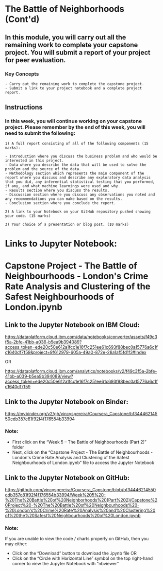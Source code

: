 # The Battle of Neighborhoods (Cont'd)

## In this module, you will carry out all the remaining work to complete your capstone project. You will submit a report of your project for peer evaluation.
### Key Concepts

    - Carry out the remaining work to complete the capstone project.
    - Submit a link to your project notebook and a complete project report.

## Instructions

### In this week, you will continue working on your capstone project. Please remember by the end of this week, you will need to submit the following:

    1) A full report consisting of all of the following components (15 marks):

    - Introduction where you discuss the business problem and who would be interested in this project.
    - Data where you describe the data that will be used to solve the problem and the source of the data.
    - Methodology section which represents the main component of the report where you discuss and describe any exploratory data analysis that you did, any inferential statistical testing that you performed, if any, and what machine learnings were used and why.
    - Results section where you discuss the results.
    - Discussion section where you discuss any observations you noted and any recommendations you can make based on the results.
    - Conclusion section where you conclude the report.

    2) A link to your Notebook on your GitHub repository pushed showing your code. (15 marks)

    3) Your choice of a presentation or blog post. (10 marks)

# Links to Jupyter Notebook:
# Capstone Project - The Battle of Neighbourhoods - London's Crime Rate Analysis and Clustering of the Safest Neighbourhoods of London.ipynb

## Link to the Jupyter Notebook on IBM Cloud:
https://dataplatform.cloud.ibm.com/data/notebooks/converter/assets/f49c3f5a-2bfe-41bb-a039-b5ea9b394089?access_token=ede20c50e612a1fcc1e16f7c251ee61c693f88bec0a15776a6c1fc1640df7f59&project=9f612979-605a-49a0-872e-28a1af5fd1f3#Index

OR

https://dataplatform.cloud.ibm.com/analytics/notebooks/v2/f49c3f5a-2bfe-41bb-a039-b5ea9b394089/view?access_token=ede20c50e612a1fcc1e16f7c251ee61c693f88bec0a15776a6c1fc1640df7f59


## Link to the Jupyter Notebook on Binder:
https://mybinder.org/v2/gh/vincyspereira/Coursera_Capstone/bf34446214550cdb357c81f92f4f176554b33994

### Note:
 - First click on the “Week 5 – The Battle of Neighbourhoods (Part 2)” folder
 - Next, click on the “Capstone Project - The Battle of Neighbourhoods - London's Crime Rate Analysis and Clustering of the Safest Neighbourhoods of London.ipynb” file to access the Jupyter Notebook


## Link to the Jupyter Notebook on GitHub: 
https://github.com/vincyspereira/Coursera_Capstone/blob/bf34446214550cdb357c81f92f4f176554b33994/Week%205%20-%20The%20Battle%20of%20Neighborhoods%20(Part%202)/Capstone%20Project%20-%20The%20Battle%20of%20Neighbourhoods%20-%20London's%20Crime%20Rate%20Analysis%20and%20Clustering%20of%20the%20Safest%20Neighbourhoods%20of%20London.ipynb

### Note:
If you are unable to view the code / charts properly on GitHub, then you may either:
 - Click on the “Download” button to download the .ipynb file OR
 - Click on the “Circle with Horizontal Line” symbol on the top right-hand corner to view the Jupyter Notebook with “nbviewer”
